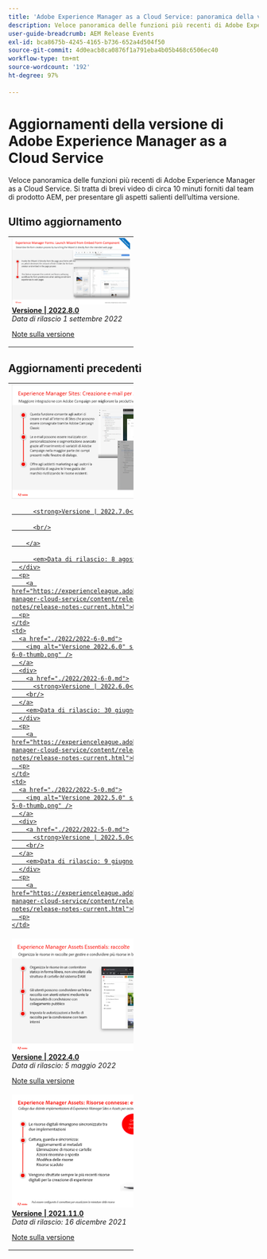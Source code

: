 ```yaml
---
title: 'Adobe Experience Manager as a Cloud Service: panoramica della versione'
description: Veloce panoramica delle funzioni più recenti di Adobe Experience Manager as a Cloud Service
user-guide-breadcrumb: AEM Release Events
exl-id: bca8675b-4245-4165-b736-652a4d504f50
source-git-commit: 4d0eacb8ca0876f1a791eba4b05b468c6506ec40
workflow-type: tm+mt
source-wordcount: '192'
ht-degree: 97%

---
```



# Aggiornamenti della versione di Adobe Experience Manager as a Cloud Service

Veloce panoramica delle funzioni più recenti di Adobe Experience Manager as a Cloud Service. Si tratta di brevi video di circa 10 minuti forniti dal team di prodotto AEM, per presentare gli aspetti salienti dell’ultima versione.

## Ultimo aggiornamento

<table style="max-width: 50%;">
  <tr>
    <td>
      <a href="./2022/2022-8-0.md">
        <img alt="Versione 2022.8.0" src="./2022/assets/2022-8-0-thumb.png" />
      </a>
      <div>
        <a href="./2022/2022-8-0.md">
          <strong>Versione | 2022.8.0</strong>
          <br/>
        </a>
          <em>Data di rilascio 1 settembre 2022 </em>
      </div>
      <p>
        <a href="https://experienceleague.adobe.com/docs/experience-manager-cloud-service/content/release-notes/release-notes/release-notes-current.html?lang=it">Note sulla versione</a>
      <p>
    </td>
  </tr>  
</table>

## Aggiornamenti precedenti

<table style="max-width: 50%;">
  <tr>
    <td>
      <a href="./2022/2022-7-0.md">
        <img alt="Versione 2022.7.0" src="./2022/assets/2022-7-0-thumb.png" />
      </a>
      <div>
        <a href="./2022/2022-7-0.md">

          <strong>Versione | 2022.7.0</strong>

          <br/>

        </a>

          <em>Data di rilascio: 8 agosto 2022 </em>
      </div>
      <p>
        <a href="https://experienceleague.adobe.com/docs/experience-manager-cloud-service/content/release-notes/release-notes/release-notes-current.html">Note sulla versione</a>
      <p>
    </td>
    <td>
      <a href="./2022/2022-6-0.md">
        <img alt="Versione 2022.6.0" src="./2022/assets/2022-6-0-thumb.png" />
      </a>
      <div>
        <a href="./2022/2022-6-0.md">
          <strong>Versione | 2022.6.0</strong>
        <br/>
      </a>
        <em>Data di rilascio: 30 giugno 2022 </em>
      </div>
      <p>
        <a href="https://experienceleague.adobe.com/docs/experience-manager-cloud-service/content/release-notes/release-notes/release-notes-current.html">Note sulla versione</a>
      <p>
    </td>
    <td>
      <a href="./2022/2022-5-0.md">
        <img alt="Versione 2022.5.0" src="./2022/assets/2022-5-0-thumb.png" />
      </a>
      <div>
        <a href="./2022/2022-5-0.md">
          <strong>Versione | 2022.5.0</strong>
        <br/>
      </a>
        <em>Data di rilascio: 9 giugno 2022 </em>
      </div>
      <p>
        <a href="https://experienceleague.adobe.com/docs/experience-manager-cloud-service/content/release-notes/release-notes/release-notes-current.html">Note sulla versione</a>
      <p>
    </td>
  </tr>
  <tr>    
    <td>
      <a href="./2022/2022-4-0.md">
        <img alt="Versione 2022.4.0" src="./2022/assets/2022-4-0.png" />
      </a>
      <div>
        <a href="./2022/2022-4-0.md">
          <strong>Versione | 2022.4.0</strong>
        <br/>
      </a>
        <em>Data di rilascio: 5 maggio 2022 </em>
      </div>
      <p>
        <a href="https://experienceleague.adobe.com/docs/experience-manager-cloud-service/content/release-notes/release-notes/release-notes-current.html">Note sulla versione</a>
      <p>
    </td>
    <td>
      <a href="./2022/2022-3-0.md">
        <img alt="Versione 2022.3.0" src="./2022/assets/2022-3-0.png" />
      </a>
      <div>
        <a href="./2022/2022-3-0.md">
          <strong>Versione | 2022.3.0</strong>
        <br/>
      </a>
        <em>Data di rilascio: 31 marzo 2022 </em>
      </div>
      <p>
        <a href="https://experienceleague.adobe.com/docs/experience-manager-cloud-service/content/release-notes/release-notes/release-notes-current.html">Note sulla versione</a>
      <p>
    </td>
    <td>
      <a href="./2022/2022-1-0.md">
        <img alt="Versione 2022-1-0" src="./2022/assets/2022-1-0.png" />
      </a>
      <div>
        <a href="./2022/2022-1-0.md">
          <strong>Versione | 2022.1.0</strong>
        <br/>
      </a>
        <em>Data di rilascio: 3 febbraio 2022 </em>
      </div>
      <p>
        <a href="https://experienceleague.adobe.com/docs/experience-manager-cloud-service/content/release-notes/release-notes/2022/release-notes-2022-1-0.html?lang=it">Note sulla versione</a>
      <p>
    </td>
  </tr>
  <tr>  
    <td>
      <a href="./2021/2021-11-0.md">
        <img alt="Versione 2021.11.0 di AEM CS" src="./2021/assets/2021-11-0.png" />
      </a>
      <div>
      <a href="./2021/2021-11-0.md">
          <strong>Versione | 2021.11.0</strong>
        <br/>
      </a>
    <em>Data di rilascio: 16 dicembre 2021</em>
      </div>
      <p>
        <a href="https://experienceleague.adobe.com/docs/experience-manager-cloud-service/content/release-notes/release-notes/2021/release-notes-2021-11-0.html?lang=it">Note sulla versione</a>
      <p>
    </td>
  </tr>
</table>

